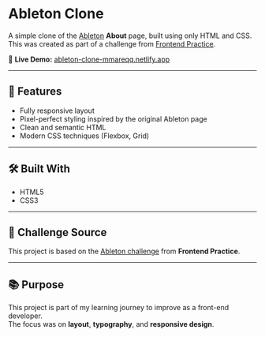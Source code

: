# Ableton Clone

A simple clone of the [Ableton](https://www.ableton.com/) **About** page, built using only HTML and CSS.  
This was created as part of a challenge from [Frontend Practice](https://www.frontendpractice.com/projects/ableton).

🔗 **Live Demo:** [ableton-clone-mmareqq.netlify.app](https://ableton-clone-mmareqq.netlify.app)

---

## 🚀 Features

-  Fully responsive layout
-  Pixel-perfect styling inspired by the original Ableton page
-  Clean and semantic HTML
-  Modern CSS techniques (Flexbox, Grid)

---

## 🛠️ Built With

-  HTML5
-  CSS3

---

## 🎯 Challenge Source

This project is based on the [Ableton challenge](https://www.frontendpractice.com/projects/ableton) from **Frontend Practice**.

---

## 📚 Purpose

This project is part of my learning journey to improve as a front-end developer.  
The focus was on **layout**, **typography**, and **responsive design**.
